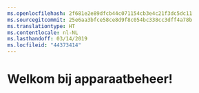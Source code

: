 ```yaml
---
ms.openlocfilehash: 2f681e2e89dfcb44c071154cb3e4c21f3dc5dc11
ms.sourcegitcommit: 25e6aa3bfce58ce8d9f8c054bc338cc3dff4a78b
ms.translationtype: HT
ms.contentlocale: nl-NL
ms.lasthandoff: 03/14/2019
ms.locfileid: "44373414"
---
```

# <a name="welcome-to-device-mgmt"></a>Welkom bij apparaatbeheer!